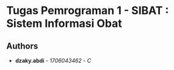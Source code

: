 # Tugas Pemrograman 1 - SIBAT : Sistem Informasi Obat
## Authors
* **dzaky.abdi** - *1706043462* - *C*